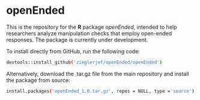 # openEnded

This is the repository for the **R** package *openEnded*, intended to help researchers analyze manipulation checks that employ open-ended responses. The package is currently under development.

To install directly from GitHub, run the following code:

```bash
devtools::install_github('zieglerjef/openEnded/openEnded')
```

Alternatively, download the .tar.gz file from the main repository and install the package from source:

```bash
install.packages('openEnded_1.0.tar.gz', repos = NULL, type ='source')
```
